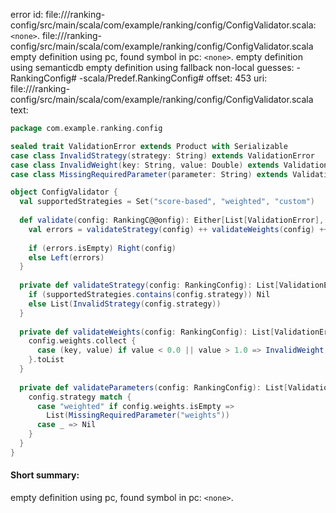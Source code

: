 error id: file://<WORKSPACE>/ranking-config/src/main/scala/com/example/ranking/config/ConfigValidator.scala:`<none>`.
file://<WORKSPACE>/ranking-config/src/main/scala/com/example/ranking/config/ConfigValidator.scala
empty definition using pc, found symbol in pc: `<none>`.
empty definition using semanticdb
empty definition using fallback
non-local guesses:
	 -RankingConfig#
	 -scala/Predef.RankingConfig#
offset: 453
uri: file://<WORKSPACE>/ranking-config/src/main/scala/com/example/ranking/config/ConfigValidator.scala
text:
```scala
package com.example.ranking.config

sealed trait ValidationError extends Product with Serializable
case class InvalidStrategy(strategy: String) extends ValidationError
case class InvalidWeight(key: String, value: Double) extends ValidationError
case class MissingRequiredParameter(parameter: String) extends ValidationError

object ConfigValidator {
  val supportedStrategies = Set("score-based", "weighted", "custom")
  
  def validate(config: RankingC@@onfig): Either[List[ValidationError], RankingConfig] = {
    val errors = validateStrategy(config) ++ validateWeights(config) ++ validateParameters(config)
    
    if (errors.isEmpty) Right(config)
    else Left(errors)
  }
  
  private def validateStrategy(config: RankingConfig): List[ValidationError] = {
    if (supportedStrategies.contains(config.strategy)) Nil
    else List(InvalidStrategy(config.strategy))
  }
  
  private def validateWeights(config: RankingConfig): List[ValidationError] = {
    config.weights.collect {
      case (key, value) if value < 0.0 || value > 1.0 => InvalidWeight(key, value)
    }.toList
  }
  
  private def validateParameters(config: RankingConfig): List[ValidationError] = {
    config.strategy match {
      case "weighted" if config.weights.isEmpty => 
        List(MissingRequiredParameter("weights"))
      case _ => Nil
    }
  }
}
```


#### Short summary: 

empty definition using pc, found symbol in pc: `<none>`.